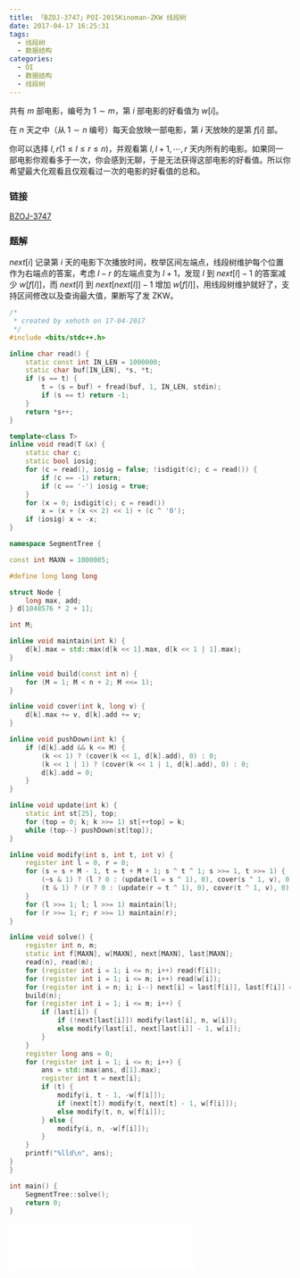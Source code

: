 ```yaml
---
title: 「BZOJ-3747」POI-2015Kinoman-ZKW 线段树
date: 2017-04-17 16:25:31
tags:
  - 线段树
  - 数据结构
categories:
  - OI
  - 数据结构
  - 线段树
---
```

共有 $m$ 部电影，编号为 $1 \sim m$，第 $i$ 部电影的好看值为 $w[i]$。

在 $n$ 天之中（从 $1 \sim n$ 编号）每天会放映一部电影，第 $i$ 天放映的是第 $f[i]$ 部。

你可以选择 $l,r(1 \leq l \leq r \leq n)$，并观看第 $l,l+1,\cdots,r$ 天内所有的电影。如果同一部电影你观看多于一次，你会感到无聊，于是无法获得这部电影的好看值。所以你希望最大化观看且仅观看过一次的电影的好看值的总和。
<!-- more -->
### 链接
[BZOJ-3747](http://www.lydsy.com/JudgeOnline/problem.php?id=3747)
### 题解
$next[i]$ 记录第 $i$ 天的电影下次播放时间，枚举区间左端点，线段树维护每个位置作为右端点的答案，考虑 $l - r$ 的左端点变为 $l + 1$，发现 $l$ 到 $next[l] - 1$ 的答案减少 $w[f[l]]$，而 $next[l]$ 到 $next[next[l]] - 1$ 增加 $w[f[l]]$，用线段树维护就好了，支持区间修改以及查询最大值，果断写了发 ZKW。
``` cpp
/*
 * created by xehoth on 17-04-2017
 */
#include <bits/stdc++.h>

inline char read() {
    static const int IN_LEN = 1000000;
    static char buf[IN_LEN], *s, *t;
    if (s == t) {
        t = (s = buf) + fread(buf, 1, IN_LEN, stdin);
        if (s == t) return -1;
    }
    return *s++;
}

template<class T>
inline void read(T &x) {
    static char c;
    static bool iosig;
    for (c = read(), iosig = false; !isdigit(c); c = read()) {
        if (c == -1) return;
        if (c == '-') iosig = true;
    }
    for (x = 0; isdigit(c); c = read())
        x = (x + (x << 2) << 1) + (c ^ '0');
    if (iosig) x = -x;
}

namespace SegmentTree {

const int MAXN = 1000005;

#define long long long

struct Node {
    long max, add;
} d[1048576 * 2 + 1];

int M;

inline void maintain(int k) {
    d[k].max = std::max(d[k << 1].max, d[k << 1 | 1].max);
}

inline void build(const int n) {
    for (M = 1; M < n + 2; M <<= 1);
}

inline void cover(int k, long v) {
    d[k].max += v, d[k].add += v;
}

inline void pushDown(int k) {
    if (d[k].add && k <= M) {
        (k << 1) ? (cover(k << 1, d[k].add), 0) : 0;
        (k << 1 | 1) ? (cover(k << 1 | 1, d[k].add), 0) : 0;
        d[k].add = 0;
    }
}

inline void update(int k) {
    static int st[25], top;
    for (top = 0; k; k >>= 1) st[++top] = k;
    while (top--) pushDown(st[top]);
}

inline void modify(int s, int t, int v) {
    register int l = 0, r = 0;
    for (s = s + M - 1, t = t + M + 1; s ^ t ^ 1; s >>= 1, t >>= 1) {
        (~s & 1) ? (l ? 0 : (update(l = s ^ 1), 0), cover(s ^ 1, v), 0) : 0;
        (t & 1) ? (r ? 0 : (update(r = t ^ 1), 0), cover(t ^ 1, v), 0) : 0;
    }
    for (l >>= 1; l; l >>= 1) maintain(l);
    for (r >>= 1; r; r >>= 1) maintain(r);
}

inline void solve() {
    register int n, m;
    static int f[MAXN], w[MAXN], next[MAXN], last[MAXN];
    read(n), read(m);
    for (register int i = 1; i <= n; i++) read(f[i]);
    for (register int i = 1; i <= m; i++) read(w[i]);
    for (register int i = n; i; i--) next[i] = last[f[i]], last[f[i]] = i;
    build(n);
    for (register int i = 1; i <= m; i++) {
        if (last[i]) {
            if (!next[last[i]]) modify(last[i], n, w[i]);
            else modify(last[i], next[last[i]] - 1, w[i]);
        }
    }
    register long ans = 0;
    for (register int i = 1; i <= n; i++) {
        ans = std::max(ans, d[1].max);
        register int t = next[i];
        if (t) {
            modify(i, t - 1, -w[f[i]]);
            if (next[t]) modify(t, next[t] - 1, w[f[i]]);
            else modify(t, n, w[f[i]]);
        } else {
            modify(i, n, -w[f[i]]);
        }
    }
    printf("%lld\n", ans);
}
}

int main() {
    SegmentTree::solve();
    return 0;
}
```
<iframe frameborder="no" border="0" marginwidth="0" marginheight="0" width=330 height=86 src="//music.163.com/outchain/player?type=2&id=33020478&auto=1&height=66"></iframe>